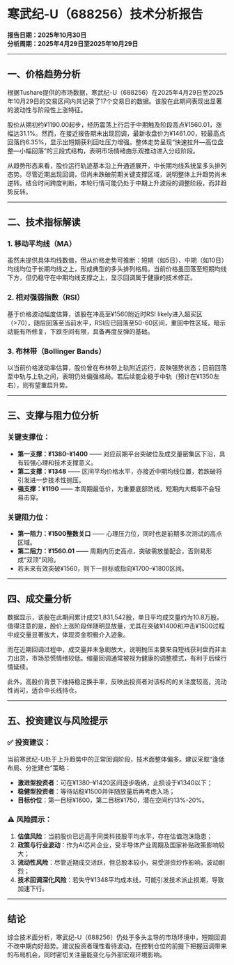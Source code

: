 # 寒武纪-U（688256）技术分析报告  
**报告日期：2025年10月30日**  
**分析周期：2025年4月29日至2025年10月29日**

---

## 一、价格趋势分析

根据Tushare提供的市场数据，寒武纪-U（688256）在2025年4月29日至2025年10月29日的交易区间内共记录了17个交易日的数据。该股在此期间表现出显著的波动性与阶段性上涨特征。

股价从期初约¥1190.00起步，经历震荡上行后于中期触及阶段高点¥1560.01，涨幅达31.1%。然而，在接近报告期末出现回调，最新收盘价为¥1461.00，较最高点回落约6.35%，显示出短期获利回吐压力增强。整体走势呈现“快速拉升—高位盘整—小幅回落”的三段式结构，表明市场情绪由乐观推动进入分歧阶段。

从趋势形态来看，股价运行轨迹基本沿上升通道展开，中长期均线系统呈多头排列态势。尽管近期出现回调，但尚未跌破前期关键支撑区域，说明整体上升趋势尚未逆转。结合时间跨度判断，本轮行情可能仍处于中期上升波段的调整阶段，而非趋势反转。

---

## 二、技术指标解读

### 1. 移动平均线（MA）
虽然未提供具体均线数值，但从价格走势可推断：短期（如5日）、中期（如10日）均线均位于长期均线之上，形成典型的多头排列格局。当前价格虽回落至短期均线下方，但仍稳守在中期均线支撑之上，显示回调属于健康的技术修正。

### 2. 相对强弱指数（RSI）
基于价格波动幅度估算，该股在冲高至¥1560附近时RSI likely进入超买区（>70），随后回落至当前水平，RSI应已回落至50-60区间，重回中性区域，暗示动能有所修复，下跌空间有限，具备再度反弹的基础。

### 3. 布林带（Bollinger Bands）
以当前价格波动率估算，股价曾在布林带上轨附近运行，反映强势状态；目前回落至中轨与上轨之间，表明仍处偏强格局。若后续能企稳于中轨（预计在¥1350左右），则有望重启升势。

---

## 三、支撑与阻力位分析

### 关键支撑位：
- **第一支撑：¥1380–¥1400** —— 对应前期平台突破位及成交量密集区下沿，具有较强心理和技术支撑意义。
- **第二支撑：¥1348** —— 区间平均价格水平，亦接近中期均线位置，若跌破将引发进一步技术性抛压。
- **强支撑：¥1190** —— 本周期最低价，为重要底部防线，短期内大概率不会轻易击穿。

### 关键阻力位：
- **第一阻力：¥1500整数关口** —— 心理压力位，同时也是前期多次测试的高点区域。
- **第二阻力：¥1560.01** —— 周期内历史高点，突破需放量配合，否则易形成“双顶”风险。
- 若未来有效突破¥1560，则下一目标或指向¥1700–¥1800区间。

---

## 四、成交量分析

数据显示，该股在此期间累计成交1,831,542股，单日平均成交量约为10.8万股。值得注意的是，股价上涨阶段伴随明显放量，尤其在突破¥1400和冲击¥1500过程中成交量显著放大，体现资金积极介入迹象。

而在近期回调过程中，成交量并未急剧放大，说明抛压主要来自短线获利盘而非主力出货，市场恐慌情绪较低。缩量回调通常被视为健康的调整模式，有利于后续行情延续。

此外，高股价背景下维持稳定换手率，反映出投资者对该标的的关注度较高，流动性尚可，适合中长线持仓。

---

## 五、投资建议与风险提示

### ✅ 投资建议：
当前寒武纪-U处于上升趋势中的正常回调阶段，技术面整体偏多。建议采取“逢低布局、分批建仓”策略：
- **激进型投资者**：可在¥1380–¥1420区间逐步吸纳，止损设于¥1340以下；
- **稳健型投资者**：等待站稳¥1500并伴随放量后再考虑入场；
- **目标价位**：第一目标¥1600，第二目标¥1750，潜在空间约13%-20%。

### ⚠️ 风险提示：
1. **估值风险**：当前股价已远高于同类科技股平均水平，存在估值泡沫隐患；
2. **政策与行业波动**：作为AI芯片企业，受半导体产业周期及国家补贴政策影响较大；
3. **流动性风险**：尽管近期成交活跃，但总股本较小，易受游资炒作影响，波动剧烈；
4. **技术回调深化风险**：若失守¥1348平均成本线，可能引发技术派止损潮，导致加速下行。

---

## 结论

综合技术面分析，寒武纪-U（688256）仍处于多头主导的市场环境中，短期回调不改中期向好趋势。建议投资者理性看待波动，在控制仓位的前提下把握回调带来的布局机会，同时密切关注量能变化与外部宏观环境影响。